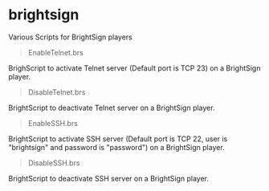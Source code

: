 # brightsign
Various Scripts for BrightSign players

>EnableTelnet.brs

BrighScript to activate Telnet server (Default port is TCP 23) on a BrightSign player.

>DisableTelnet.brs

BrightScript to deactivate Telnet server on a BrightSign player.

>EnableSSH.brs

BrightScript to activate SSH server (Default port is TCP 22, user is "brightsign" and password is "password") on a BrightSign player.

>DisableSSH.brs

BrightScript to deactivate SSH server on a BrightSign player.
